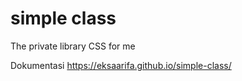 # simple class

The private library CSS for me


Dokumentasi
https://eksaarifa.github.io/simple-class/
